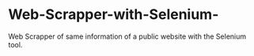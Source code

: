 # Web-Scrapper-with-Selenium-
Web Scrapper of same information of a public website with the Selenium tool.
